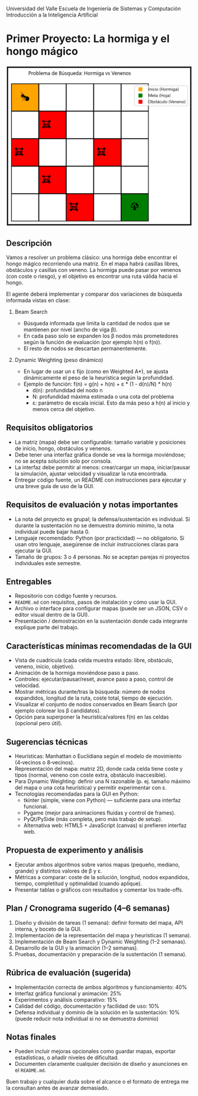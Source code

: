 Universidad del Valle
Escuela de Ingeniería de Sistemas y Computación
Introducción a la Inteligencia Artificial

# Primer Proyecto: La hormiga y el hongo mágico

![Table](/img/Problem.png)

Descripción
-----------
Vamos a resolver un problema clásico: una hormiga debe encontrar el hongo mágico recorriendo una matriz. En el mapa habrá casillas libres, obstáculos y casillas con veneno. La hormiga puede pasar por venenos (con coste o riesgo), y el objetivo es encontrar una ruta válida hacia el hongo.

El agente deberá implementar y comparar dos variaciones de búsqueda informada vistas en clase:

1. Beam Search
	 - Búsqueda informada que limita la cantidad de nodos que se mantienen por nivel (ancho de viga β).
	 - En cada paso solo se expanden los β nodos más prometedores según la función de evaluación (por ejemplo h(n) o f(n)).
	 - El resto de nodos se descartan permanentemente.

2. Dynamic Weighting (peso dinámico)
	 - En lugar de usar un ε fijo (como en Weighted A*), se ajusta dinámicamente el peso de la heurística según la profundidad.
	 - Ejemplo de función: f(n) = g(n) + h(n) + ε * (1 - d(n)/N) * h(n)
		 - d(n): profundidad del nodo n
		 - N: profundidad máxima estimada o una cota del problema
		 - ε: parámetro de escala inicial. Esto da más peso a h(n) al inicio y menos cerca del objetivo.

Requisitos obligatorios
----------------------
- La matriz (mapa) debe ser configurable: tamaño variable y posiciones de inicio, hongo, obstáculos y venenos.
- Debe tener una interfaz gráfica donde se vea la hormiga moviéndose; no se acepta solución solo por consola.
- La interfaz debe permitir al menos: crear/cargar un mapa, iniciar/pausar la simulación, ajustar velocidad y visualizar la ruta encontrada.
- Entregar código fuente, un README con instrucciones para ejecutar y una breve guía de uso de la GUI.

Requisitos de evaluación y notas importantes
--------------------------------------------
- La nota del proyecto es grupal; la defensa/sustentación es individual. Si durante la sustentación no se demuestra dominio mínimo, la nota individual puede bajar hasta 0.
- Lenguaje recomendado: Python (por practicidad) — no obligatorio. Si usan otro lenguaje, asegúrense de incluir instrucciones claras para ejecutar la GUI.
- Tamaño de grupos: 3 o 4 personas. No se aceptan parejas ni proyectos individuales este semestre.

Entregables
-----------
- Repositorio con código fuente y recursos.
- `README.md` con requisitos, pasos de instalación y cómo usar la GUI.
- Archivo o interface para configurar mapas (puede ser un JSON, CSV o editor visual dentro de la GUI).
- Presentación / demostración en la sustentación donde cada integrante explique parte del trabajo.

Características mínimas recomendadas de la GUI
---------------------------------------------
- Vista de cuadrícula (cada celda muestra estado: libre, obstáculo, veneno, inicio, objetivo).
- Animación de la hormiga moviéndose paso a paso.
- Controles: ejecutar/pausar/reset, avance paso a paso, control de velocidad.
- Mostrar métricas durante/tras la búsqueda: número de nodos expandidos, longitud de la ruta, coste total, tiempo de ejecución.
- Visualizar el conjunto de nodos conservados en Beam Search (por ejemplo colorear los β candidatos).
- Opción para superponer la heurística/valores f(n) en las celdas (opcional pero útil).

Sugerencias técnicas
--------------------
- Heurísticas: Manhattan o Euclidiana según el modelo de movimiento (4‑vecinos o 8‑vecinos).
- Representación del mapa: matriz 2D, donde cada celda tiene coste y tipos (normal, veneno con coste extra, obstáculo inaccesible).
- Para Dynamic Weighting: definir una N razonable (p. ej. tamaño máximo del mapa o una cota heurística) y permitir experimentar con ε.
- Tecnologías recomendadas para la GUI en Python:
	- tkinter (simple, viene con Python) — suficiente para una interfaz funcional.
	- Pygame (mejor para animaciones fluidas y control de frames).
	- PyQt/PySide (más completa, pero más trabajo de setup).
	- Alternativa web: HTML5 + JavaScript (canvas) si prefieren interfaz web.

Propuesta de experimento y análisis
----------------------------------
- Ejecutar ambos algoritmos sobre varios mapas (pequeño, mediano, grande) y distintos valores de β y ε.
- Métricas a comparar: coste de la solución, longitud, nodos expandidos, tiempo, completitud y optimalidad (cuando aplique).
- Presentar tablas o gráficos con resultados y comentar los trade-offs.

Plan / Cronograma sugerido (4–6 semanas)
-----------------------------------------
1. Diseño y división de tareas (1 semana): definir formato del mapa, API interna, y boceto de la GUI.
2. Implementación de la representación del mapa y heurísticas (1 semana).
3. Implementación de Beam Search y Dynamic Weighting (1–2 semanas).
4. Desarrollo de la GUI y la animación (1–2 semanas).
5. Pruebas, documentación y preparación de la sustentación (1 semana).

Rúbrica de evaluación (sugerida)
-------------------------------
- Implementación correcta de ambos algoritmos y funcionamiento: 40%
- Interfaz gráfica funcional y animación: 25%
- Experimentos y análisis comparativo: 15%
- Calidad del código, documentación y facilidad de uso: 10%
- Defensa individual y dominio de la solución en la sustentación: 10% (puede reducir nota individual si no se demuestra dominio)

Notas finales
------------
- Pueden incluir mejoras opcionales como guardar mapas, exportar estadísticas, o añadir niveles de dificultad.
- Documenten claramente cualquier decisión de diseño y asunciones en el `README.md`.

Buen trabajo y cualquier duda sobre el alcance o el formato de entrega me la consultan antes de avanzar demasiado.

